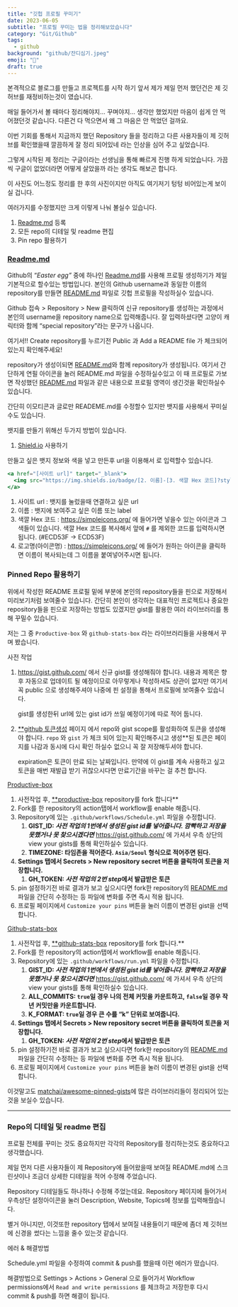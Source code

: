 ```yaml
---
title: "깃헙 프로필 꾸미기"
date: 2023-06-05
subtitle: "프로필 꾸미는 법을 정리해보았습니다"
category: "Git/Github"
tags:
  - github
background: "github/잔디심기.jpeg"
emoji: "🌿"
draft: true
---
```


본격적으로 블로그를 만들고 프로젝트를 시작 하기 앞서 제가 제일 먼저 했던건은 제 깃허브를 재정비하는것이 였습니다.

매일 들어가서 볼 때마다 정리해야지… 꾸며야지… 생각만 했었지만 마음이 쉽게 안 먹어졌던것 같습니다. 다른건 다 먹으면서 왜 그 마음은 안 먹었던 걸까요.

이번 기회를 통해서 지금까지 했던 Repository 들을 정리하고 다른 사용자들이 제 깃허브를 확인했을때 깔끔하게 잘 정리 되어있네 라는 인상을 심어 주고 싶었습니다.

그렇게 시작된 제 정리는 구글이라는 선생님을 통해 빠르게 진행 하게 되었습니다. 가끔씩 구글이 없었더라면 어떻게 살았을까 라는 생각도 해보곤 합니다.

이 사진도 어느정도 정리를 한 후의 사진이지만 아직도 여기저기 텅텅 비어있는게 보이실 겁니다.

여러가지를 수정했지만 크게 이렇게 나눠 볼실수 있습니다.

1. [Readme.md](http://Readme.md) 등록
2. 모든 repo의 디테일 및 readme 편집
3. Pin repo 활용하기

### [Readme.md](http://Readme.md)

Github의 “_Easter egg”_ 중에 하나인 [Readme.md](http://Readme.md)를 사용해 프로필 생성하기가 제일 기본적으로 할수있는 방법입니다. 본인의 Github username과 동일한 이름의 repository를 만들면 [README.md](http://README.md) 파일로 깃헙 프로필을 작성하실수 있습니다.

Github 접속 > Repository > New 클릭하여 신규 repository를 생성하는 과정에서 본인의 username을 repository name으로 입력해줍니다. 잘 입력하셨다면 고양이 캐릭터와 함께 “special repository”라는 문구가 나옵니다.

여기서!! Create repository를 누르기전 Public 과 Add a README file 가 체크되어 있는지 확인해주세요!

repository가 생성이되면 [README.md](http://README.md)와 함께 repository가 생성됩니다. 여기서 간단하게 연필 아이콘을 눌러 README.md 파일을 수정하실수있고 이 때 프로필로 가보면 작성했던 [README.md](http://README.md) 파일과 같은 내용으로 프로필 영역이 생긴것을 확인하실수 있습니다.

간단히 이모티콘과 글로만 READEME.md를 수정할수 있지만 뱃지를 사용해서 꾸미실수도 있습니다.

뱃지를 만들기 위해선 두가지 방법이 있습니다.

1. [Shield.io](http://Shield.io) 사용하기

만들고 싶은 뱃지 정보와 색을 넣고 만든후 url을 이용해서 <img>로 입력할수 있습니다.

```jsx
<a href="[사이트 url]" target="_blank">
  <img src="https://img.shields.io/badge/[2. 이름]-[3. 색깔 Hex 코드]?style=flat-square&logo=[4. 로고명(아이콘명)]&logoColor=white" />
</a>
```

1. 사이트 url : 뱃지를 눌렀을때 연결하고 싶은 url
2. 이름 : 뱃지에 보여주고 싶은 이름 또는 label
3. 색깔 Hex 코드 : https://simpleicons.org/ 에 들어가면 넣을수 있는 아이콘과 그 색들이 있습니다. 색깔 Hex 코드를 복사해서 앞에 `#` 를 제외한 코드를 입력하시면 됩니다. (#ECD53F → ECD53F)
4. 로고명(아이콘명) : https://simpleicons.org/ 에 들어가 원하는 아이콘을 클릭하면 이름이 복사되는데 그 이름을 붙여넣어주시면 됩니다.

### Pinned Repo 활용하기

위에서 작성한 README 프로필 밑에 부분에 본인의 repository들을 핀으로 저장해서 미리보기처럼 보여줄수 있습니다. 간단히 본인이 생각하는 대표적인 프로젝트나 중요한 repository들을 핀으로 저장하는 방법도 있겠지만 gist를 활용한 여러 라이브러리를 통해 꾸밀수 있습니다.

저는 그 중 `Productive-box` 와 `github-stats-box` 라는 라이브러리들을 사용해서 꾸며 봤습니다.

사전 작업

1. https://gist.github.com/ 에서 신규 gist를 생성해줘야 합니다. 내용과 제목은 향후 자동으로 업데이트 될 예정이므로 아무렇게나 작성하셔도 상관이 없지만 여기서 꼭 public 으로 생성해주셔야 나중에 핀 설정을 통해서 프로필에 보여줄수 있습니다.

   gist를 생성한뒤 url에 있는 gist id가 쓰일 예정이기에 따로 적어 둡니다.

1. [\*\*github 토큰생성](https://github.com/settings/tokens/new) 페이지 에서 repo와 gist scope를 활성화하여 토큰을 생성해야 합니다. `repo` 와 `gist` 가 체크 되어 있는지 확인해주시고 생성\*\*된 토큰은 페이지를 나감과 동시에 다시 확인 하실수 없으니 꼭 잘 저장해두셔야 합니다.

   expiration은 토큰이 만료 되는 날짜입니다. 만약에 이 gist를 계속 사용하고 싶고 토큰을 매번 재발급 받기 귀찮으시다면 만료기간을 바꾸는 걸 추천 합니다.

[Productive-box](https://github.com/maxam2017/productive-box)

1. 사전작업 후, [\*\*productive-box](https://github.com/maxam2017/productive-box) repository를 fork 합니다\*\*
2. Fork를 한 repository의 action탭에서 workflow를 enable 해줍니다.
3. Repository에 있는 `.github/workflows/Schedule.yml` 파일을 수정합니다.
   1. **GIST_ID: *사전 작업의 1번에서 생성된 gist id를 넣어줍니다. 깜빡하고 저장을 못했거나 못 찾으시겠다면*** https://gist.github.com/ 에 가셔서 우측 상단의 view your gists를 통해 확인하실수 있습니다.
   2. **TIMEZONE: 타임존을 적어준다. `Asia/Seoul` 형식으로 적어주면 된다.**
4. **Settings 탭에서 Secrets > New repository secret 버튼을 클릭하여 토큰을 저장합니다.**
   1. **GH_TOKEN: *사전 작업의 2번 step*에서 발급받은 토큰**
5. pin 설정하기전 바로 결과가 보고 싶으시다면 fork한 repository의 [README.md](http://README.md) 파일을 간단히 수정하는 등 파일에 변화를 주면 즉시 적용 됩니다.
6. 프로필 페이지에서 `Customize your pins` 버튼을 눌러 이름이 변경된 gist을 선택합니다.

[Github-stats-box](https://github.com/bokub/github-stats-box)

1. 사전작업 후, [\*\*github-stats-box](https://github.com/bokub/github-stats-box) repository를 fork 합니다.\*\*
2. Fork를 한 repository의 action탭에서 workflow를 enable 해줍니다.
3. Repository에 있는 `.github/workflows/run.yml` 파일을 수정합니다.
   1. **GIST_ID: *사전 작업의 1번에서 생성된 gist id를 넣어줍니다. 깜빡하고 저장을 못했거나 못 찾으시겠다면*** https://gist.github.com/ 에 가셔서 우측 상단의 view your gists를 통해 확인하실수 있습니다.
   2. **ALL_COMMITS: `true`일 경우 나의 전체 커밋을 카운트하고, `false`일 경우 작년 커밋만을 카운트합니다.**
   3. **K_FORMAT: `true`일 경우 큰 수를 “k” 단위로 보여줍니다.**
4. **Settings 탭에서 Secrets > New repository secret 버튼을 클릭하여 토큰을 저장합니다.**
   1. **GH_TOKEN: *사전 작업의 2번 step*에서 발급받은 토큰**
5. pin 설정하기전 바로 결과가 보고 싶으시다면 fork한 repository의 [README.md](http://README.md) 파일을 간단히 수정하는 등 파일에 변화를 주면 즉시 적용 됩니다.
6. 프로필 페이지에서 `Customize your pins` 버튼을 눌러 이름이 변경된 gist을 선택합니다.

이것말고도 [matchai/awesome-pinned-gists](https://github.com/matchai/awesome-pinned-gists)에 많은 라이브러리들이 정리되어 있는것을 보실수 있습니다.

---

### Repo의 디테일 및 readme 편집

프로필 전체를 꾸미는 것도 중요하지만 각각의 Repository를 정리하는것도 중요하다고 생각했습니다.

제일 먼저 다른 사용자들이 제 Repository에 들어왔을때 보여질 README.md에 스크린샷이나 조금더 상세한 디테일을 적어 수정해 주었습니다.

Repository 디테일들도 하나하나 수정해 주었는데요. Repository 페이지에 들어가서 우측상단 설정아이콘을 눌러 Description, Website, Topics에 정보를 입력해줬습니다.

별거 아니지만, 이것또한 repository 탭에서 보여질 내용들이기 때문에 좀더 제 깃허브에 신경을 썼다는 느낌을 줄수 있는것 같습니다.

에러 & 해결방법

Schedule.yml 파일을 수정하여 commit & push를 했을때 이런 에러가 떴습니다.

해결방법으로 Settings > Actions > General 으로 들어가서 Workflow permissions에서 `Read and write permissions` 를 체크하고 저장한후 다시 commit & push를 하면 해결이 됩니다.
